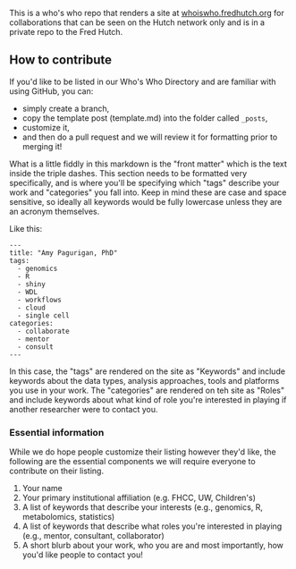 This is a who's who repo that renders a site at [whoiswho.fredhutch.org](https://whoiswho.fredhutch.org) for collaborations that can be seen on the Hutch network only and is in a private repo to the Fred Hutch.  


## How to contribute

If you'd like to be listed in our Who's Who Directory and are familiar with using GitHub, you can:

- simply create a branch, 
- copy the template post (template.md) into the folder called `_posts`, 
- customize it,
- and then do a pull request and we will review it for formatting prior to merging it!

What is a little fiddly in this markdown is the "front matter" which is the text inside the triple dashes.  This section needs to be formatted very specifically, and is where you'll be specifying which "tags" describe your work and "categories" you fall into.  Keep in mind these are case and space sensitive, so ideally all keywords would be fully lowercase unless they are an acronym themselves.  

Like this:

```
---
title: "Amy Pagurigan, PhD"
tags:
  - genomics
  - R
  - shiny
  - WDL
  - workflows
  - cloud
  - single cell
categories: 
  - collaborate
  - mentor
  - consult
---
```

In this case, the "tags" are rendered on the site as "Keywords" and include keywords about the data types, analysis approaches, tools and platforms you use in your work.  The "categories" are rendered on teh site as "Roles" and include keywords about what kind of role you're interested in playing if another researcher were to contact you.  

### Essential information
While we do hope people customize their listing however they'd like, the following are the essential components we will require everyone to contribute on their listing.  

1.  Your name
2.  Your primary institutional affiliation (e.g. FHCC, UW, Children's)
3.  A list of keywords that describe your interests (e.g., genomics, R, metabolomics, statistics)
4.  A list of keywords that describe what roles you're interested in playing (e.g., mentor, consultant, collaborator)
5.  A short blurb about your work, who you are and most importantly, how you'd like people to contact you!

